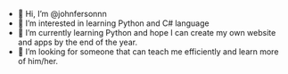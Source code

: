 - 👋 Hi, I’m @johnfersonnn
- 👀 I’m interested in learning Python and C# language
- 🌱 I’m currently learning Python and hope I can create my own website and apps by the end of the year. 
- 💞️ I’m looking for someone that can teach me efficiently and learn more of him/her.

<!---
johnfersonnn/johnfersonnn is a ✨ special ✨ repository because its `README.md` (this file) appears on your GitHub profile.
You can click the Preview link to take a look at your changes.
--->
